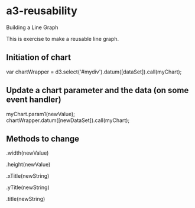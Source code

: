 # a3-reusability

Building a Line Graph

This is exercise to make a reusable line graph.

## Initiation of chart
var chartWrapper = d3.select('#mydiv').datum([dataSet]).call(myChart); 

## Update a chart parameter and the data (on some event handler)
myChart.param1(newValue);
chartWrapper.datum([newDataSet]).call(myChart);

## Methods to change
.width(newValue)

.height(newValue)

.xTitle(newString)

.yTitle(newString)

.title(newString)